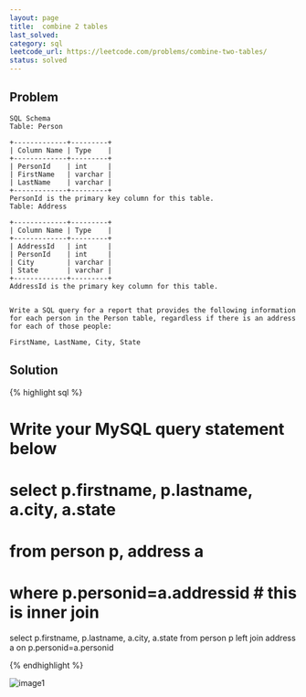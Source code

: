 ```yaml
---
layout: page
title:  combine 2 tables
last_solved: 
category: sql
leetcode_url: https://leetcode.com/problems/combine-two-tables/
status: solved
---
```


Problem
-------

```
SQL Schema
Table: Person

+-------------+---------+
| Column Name | Type    |
+-------------+---------+
| PersonId    | int     |
| FirstName   | varchar |
| LastName    | varchar |
+-------------+---------+
PersonId is the primary key column for this table.
Table: Address

+-------------+---------+
| Column Name | Type    |
+-------------+---------+
| AddressId   | int     |
| PersonId    | int     |
| City        | varchar |
| State       | varchar |
+-------------+---------+
AddressId is the primary key column for this table.
 

Write a SQL query for a report that provides the following information for each person in the Person table, regardless if there is an address for each of those people:

FirstName, LastName, City, State

```

Solution
----------

{% highlight sql %}

# Write your MySQL query statement below

# select p.firstname, p.lastname, a.city, a.state
# from person p, address a
# where p.personid=a.addressid  # this is inner join


select p.firstname, p.lastname, a.city, a.state
from person p left join address a
on p.personid=a.personid

{% endhighlight %}


![image1]()
